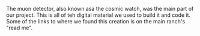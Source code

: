 The muon detector, also known asa the cosmic watch, was the main part of our project. This is all of teh digital material we used to build it and code it. Some of the links to where we found this creation is on the main ranch's "read me". 
